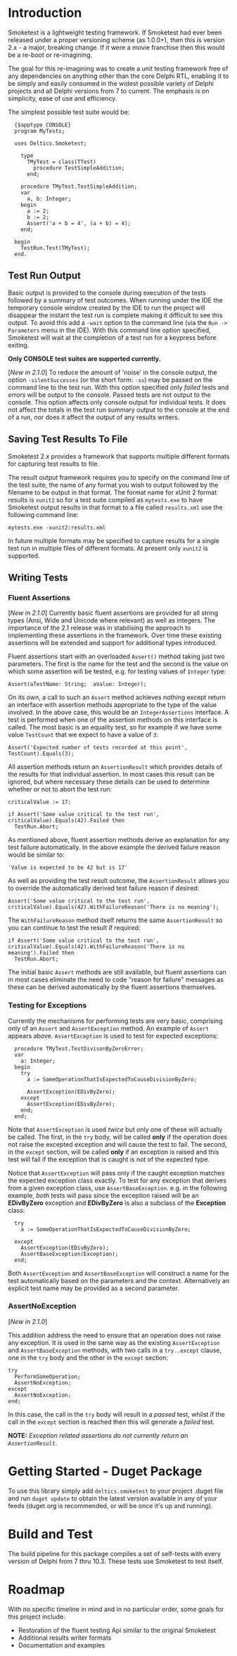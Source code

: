 # Introduction 
Smoketest is a lightweight testing framework.  If Smoketest had ever been released under a proper versioning scheme (as 1.0.0+), then this is version 2.x - a major, breaking change.  If it were a movie franchise then this would be a re-boot or re-imagining.

The goal for this re-imagining was to create a unit testing framework free of any dependencies on anything other than the core Delphi RTL, enabling it to be simply and easily consumed in the widest possible variety of Delphi projects and all Delphi versions from 7 to current.  The emphasis is on simplicity, ease of use and efficiency.

The simplest possible test suite would be:

```
  {$apptype CONSOLE}
  program MyTests;

  uses Deltics.Smoketest;

    type
      TMyTest = class(TTest)
        procedure TestSimpleAddition;
      end;

    procedure TMyTest.TestSimpleAddition;
    var
      a, b: Integer;
    begin
      a := 2;
      b := 2;
      Assert('a + b = 4', (a + b) = 4);
    end;

  begin
    TestRun.Test(TMyTest);
  end.
```

## Test Run Output
Basic output is provided to the console during execution of the tests followed by a summary of test outcomes.  When running under the IDE the temporary console window created by the IDE to run the project will disappear the instant the test run is complete making it difficult to see this output.  To avoid this add a `-wait` option to the command line (via the `Run -> Parameters` menu in the IDE).  With this command line option specified, Smoketest will wait at the completion of a test run for a keypress before exiting.

**Only CONSOLE test suites are supported currently.**

[_New in 2.1.0_]
To reduce the amount of 'noise' in the console output, the option `-silentSuccesses` (or the short form: `-ss`) may be passed on the command line to the test run.  With this option specified only _failed_ tests and _errors_ will be output to the console.  Passed tests are not output to the console.  This option affects only console output for individual tests.  It does not affect the totals in the test run summary output to the console at the end of a run, nor does it affect the output of any results writers.


## Saving Test Results To File
Smoketest 2.x provides a framework that supports multiple different formats for capturing test results to file.

The result output framework requires you to specify on the command line of the test suite, the name of any format you wish to output followed by the filename to be output in that format.  The format name for xUnit 2 format results is `xunit2` so for a test suite compiled as `mytests.exe` to have Smoketest output results in that format to a file called `results.xml` use the following command line:

    mytests.exe -xunit2:results.xml

In future multiple formats may be specified to capture results for a single test run in multiple files of different formats.  At present only `xunit2` is supported.


## Writing Tests

### Fluent Assertions
[_New in 2.1.0_]
Currently basic fluent assertions are provided for all string types (Ansi, Wide and Unicode where relevant) as well as integers.  The importance of the 2.1 release was in stabilising the approach to implementing these assertions in the framework.  Over time these existing assertions will be extended and support for additional types introduced.

Fluent assertions start with an overloaded `Assert()` method taking just two parameters.  The first is the name for the test and the second is the value on which some assertion will be tested, e.g. for testing values of `Integer` type:  

    Assert(aTestName: String;  aValue: Integer);

On its own, a call to such an `Assert` method achieves nothing except return an interface with assertion methods appropriate to the type of the value involved.  In the above case, this would be an `IntegerAssertions` interface.  A test is performed when one of the assertion methods on this interface is called.  The most basic is an equality test, so for example if we have some value `TestCount` that we expect to have a value of `3`:

    Assert('Expected number of tests recorded at this point', TestCount).Equals(3);

All assertion methods return an `AssertionResult` which provides details of the results for that individual assertion.  In most cases this result can be ignored, but where necessary these details can be used to determine whether or not to abort the test run:

    criticalValue := 17;
     
    if Assert('Some value critical to the test run', criticalValue).Equals(42).Failed then
      TestRun.Abort;

As mentioned above, fluent assertion methods derive an explanation for any test failure automatically.  In the above example the derived failure reason would be similar to:

    'Value is expected to be 42 but is 17'
    
As well as providing the test result outcome, the `AssertionResult` allows you to override the automatically derived test failure reason if desired:

    Assert('Some value critical to the test run', criticalValue).Equals(42).WithFailureReason('There is no meaning');

The `WithFailureReason` method itself returns the same `AssertionResult` so you can continue to test the result if required:

    if Assert('Some value critical to the test run', criticalValue).Equals(42).WithFailureReason('There is no meaning').Failed then
      TestRun.Abort;

The initial basic `Assert` methods are still available, but fluent assertions can in most cases eliminate the need to code "reason for failure" messages as these can be derived automatically by the fluent assertions themselves.

### Testing for Exceptions

Currently the mechanisms for performing tests are very basic, comprising only of an `Assert` and `AssertException` method.  An example of `Assert` appears above.  `AssertException` is used to test for expected exceptions:

```
  procedure TMyTest.TestDivisonByZeroError;
  var
    a: Integer;
  begin
    try
      a := SomeOperationThatIsExpectedToCauseDivisionByZero;

      AssertException(EDivByZero);
    except
      AssertException(EDivByZero);
    end;
  end;
```

Note that `AssertException` is used _twice_ but only one of these will actually be called.  The first, in the `try` body, will be called **only** if the operation does not raise the excepted exception and will cause the test to fail.  The second, in the `except` section, will be called **only** if an exception is raised and this test will fail if the exception that is caught is not of the expected type.

Notice that `AssertException` will pass only if the caught exception matches the expected exception class exactly.  To test for any exception that derives from a given exception class, use `AssertBaseException`. e.g. in the following example, _both_ tests will pass since the exception raised will be an **EDivByZero** exception and **EDivByZero** is also a subclass of the **Exception** class:

```
  try
    a := SomeOperationThatIsExpectedToCauseDivisionByZero;
        
  except
    AssertException(EDivByZero);
    AssertBaseException(Exception);
  end;
```

Both `AssertException` and `AssertBaseException` will construct a name for the test automatically based on the parameters and the context.  Alternatively an explicit test name may be provided as a second parameter.


### AssertNoException
[_New in 2.1.0_]

This addition address the need to ensure that an operation does not raise any exception.  It is used in the same way as the existing `AssertException` and `AssertBaseException` methods, with two calls in a `try..except` clause, one in the `try` body and the other in the `except` section:

    try
      PerformSomeOperation;
      AssertNoException;
    except
      AssertNoException;
    end;

In this case, the call in the `try` body will result in a _passed_ test, whilst if the call in the `except` section is reached then this will generate a _failed_ test.

**NOTE:** _Exception related assertions do not currently return an `AssertionResult`_.


# Getting Started - Duget Package
To use this library simply add `deltics.smoketest` to your project .duget file and run `duget update` to obtain the latest version available in any of your feeds (duget.org is recommended, or will be once it's up and running).


# Build and Test
The build pipeline for this package compiles a set of self-tests with every version of Delphi from 7 thru 10.3.  These tests use Smoketest to test itself.


# Roadmap

With no specific timeline in mind and in no particular order, some goals for this project include:

- Restoration of the fluent testing Api similar to the original Smoketest
- Additional results writer formats
- Documentation and examples

